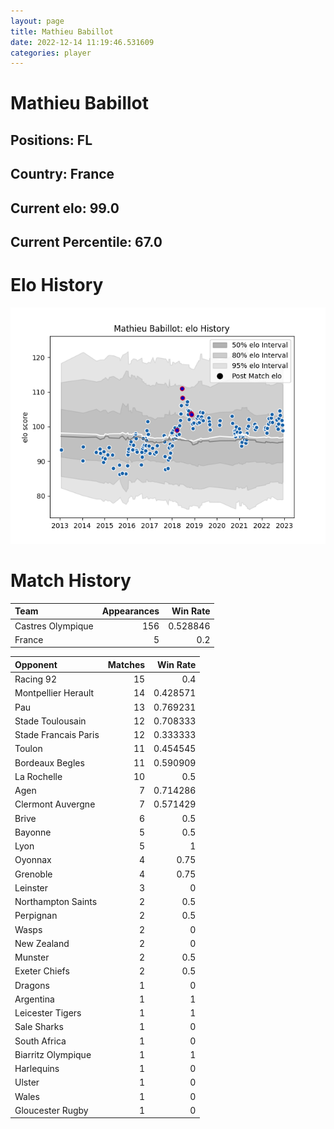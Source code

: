 ```yaml
---  
layout: page  
title: Mathieu Babillot  
date: 2022-12-14 11:19:46.531609  
categories: player  
---
```

# Mathieu Babillot

## Positions: FL

## Country: France

## Current elo: 99.0

## Current Percentile: 67.0

# Elo History


![elo history](history_MathieuBabillot.png)
# Match History


| Team              |   Appearances |   Win Rate |
|:------------------|--------------:|-----------:|
| Castres Olympique |           156 |   0.528846 |
| France            |             5 |   0.2      |

| Opponent             |   Matches |   Win Rate |
|:---------------------|----------:|-----------:|
| Racing 92            |        15 |   0.4      |
| Montpellier Herault  |        14 |   0.428571 |
| Pau                  |        13 |   0.769231 |
| Stade Toulousain     |        12 |   0.708333 |
| Stade Francais Paris |        12 |   0.333333 |
| Toulon               |        11 |   0.454545 |
| Bordeaux Begles      |        11 |   0.590909 |
| La Rochelle          |        10 |   0.5      |
| Agen                 |         7 |   0.714286 |
| Clermont Auvergne    |         7 |   0.571429 |
| Brive                |         6 |   0.5      |
| Bayonne              |         5 |   0.5      |
| Lyon                 |         5 |   1        |
| Oyonnax              |         4 |   0.75     |
| Grenoble             |         4 |   0.75     |
| Leinster             |         3 |   0        |
| Northampton Saints   |         2 |   0.5      |
| Perpignan            |         2 |   0.5      |
| Wasps                |         2 |   0        |
| New Zealand          |         2 |   0        |
| Munster              |         2 |   0.5      |
| Exeter Chiefs        |         2 |   0.5      |
| Dragons              |         1 |   0        |
| Argentina            |         1 |   1        |
| Leicester Tigers     |         1 |   1        |
| Sale Sharks          |         1 |   0        |
| South Africa         |         1 |   0        |
| Biarritz Olympique   |         1 |   1        |
| Harlequins           |         1 |   0        |
| Ulster               |         1 |   0        |
| Wales                |         1 |   0        |
| Gloucester Rugby     |         1 |   0        |